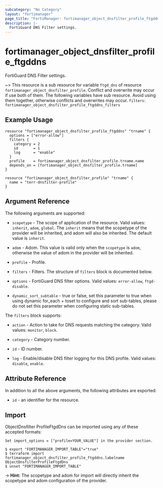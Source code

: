 ```yaml
---
subcategory: "No Category"
layout: "fortimanager"
page_title: "FortiManager: fortimanager_object_dnsfilter_profile_ftgddns"
description: |-
  FortiGuard DNS Filter settings.
---
```


# fortimanager_object_dnsfilter_profile_ftgddns
FortiGuard DNS Filter settings.

~> This resource is a sub resource for variable `ftgd_dns` of resource `fortimanager_object_dnsfilter_profile`. Conflict and overwrite may occur if use both of them.
The following variables have sub resource. Avoid using them together, otherwise conflicts and overwrites may occur.
`filters`: `fortimanager_object_dnsfilter_profile_ftgddns_filters`



## Example Usage

```hcl
resource "fortimanager_object_dnsfilter_profile_ftgddns" "trname" {
  options = ["error-allow"]
  filters {
    category = 2
    id       = 1
    log      = "enable"
  }
  profile    = fortimanager_object_dnsfilter_profile.trname.name
  depends_on = [fortimanager_object_dnsfilter_profile.trname]
}

resource "fortimanager_object_dnsfilter_profile" "trname" {
  name = "terr-dnsfilter-profile"
}
```

## Argument Reference


The following arguments are supported:

* `scopetype` - The scope of application of the resource. Valid values: `inherit`, `adom`, `global`. The `inherit` means that the scopetype of the provider will be inherited, and adom will also be inherited. The default value is `inherit`.
* `adom` - Adom. This value is valid only when the `scopetype` is `adom`, otherwise the value of adom in the provider will be inherited.
* `profile` - Profile.

* `filters` - Filters. The structure of `filters` block is documented below.
* `options` - FortiGuard DNS filter options. Valid values: `error-allow`, `ftgd-disable`.

* `dynamic_sort_subtable` - true or false, set this parameter to true when using dynamic for_each + toset to configure and sort sub-tables, please do not set this parameter when configuring static sub-tables.

The `filters` block supports:

* `action` - Action to take for DNS requests matching the category. Valid values: `monitor`, `block`.

* `category` - Category number.
* `id` - ID number.
* `log` - Enable/disable DNS filter logging for this DNS profile. Valid values: `disable`, `enable`.



## Attribute Reference

In addition to all the above arguments, the following attributes are exported:
* `id` - an identifier for the resource.

## Import

ObjectDnsfilter ProfileFtgdDns can be imported using any of these accepted formats:
```
Set import_options = ["profile=YOUR_VALUE"] in the provider section.

$ export "FORTIMANAGER_IMPORT_TABLE"="true"
$ terraform import fortimanager_object_dnsfilter_profile_ftgddns.labelname ObjectDnsfilterProfileFtgdDns
$ unset "FORTIMANAGER_IMPORT_TABLE"
```
-> **Hint:** The scopetype and adom for import will directly inherit the scopetype and adom configuration of the provider.
